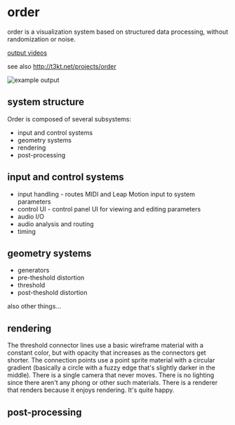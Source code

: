 order
=====

order is a visualization system based on structured data processing, without randomization or noise.

[output videos](https://vimeo.com/album/2736128)

see also http://t3kt.net/projects/order

![example output](http://farm4.staticflickr.com/3787/13365828224_95d9d7f556_o.jpg "Example Output")

## system structure
Order is composed of several subsystems:
* input and control systems
* geometry systems
* rendering
* post-processing

## input and control systems
* input handling - routes MIDI and Leap Motion input to system parameters
* control UI - control panel UI for viewing and editing parameters
* audio I/O
* audio analysis and routing
* timing

## geometry systems
* generators
* pre-theshold distortion
* threshold
* post-theshold distortion

also other things...

## rendering
The threshold connector lines use a basic wireframe material with a constant color, but with opacity that increases as the connectors get shorter.
The connection points use a point sprite material with a circular gradient (basically a circle with a fuzzy edge that's slightly darker in the middle).
There is a single camera that never moves.
There is no lighting since there aren't any phong or other such materials.
There is a renderer that renders because it enjoys rendering. It's quite happy.

## post-processing

